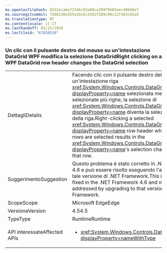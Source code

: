 ```yaml
---
ms.openlocfilehash: 8332aca6e72346c92e80ce28979b83eec496b0e7
ms.sourcegitcommit: 7588136e355e10cbc2582f389c90c127363c02a5
ms.translationtype: MT
ms.contentlocale: it-IT
ms.lasthandoff: 03/15/2020
ms.locfileid: "67858530"
---
```

### <a name="right-clicking-on-a-wpf-datagrid-row-header-changes-the-datagrid-selection"></a><span data-ttu-id="7f90f-101">Un clic con il pulsante destro del mouse su un'intestazione DataGrid WPF modifica la selezione DataGrid</span><span class="sxs-lookup"><span data-stu-id="7f90f-101">Right clicking on a WPF DataGrid row header changes the DataGrid selection</span></span>

|   |   |
|---|---|
|<span data-ttu-id="7f90f-102">Dettagli</span><span class="sxs-lookup"><span data-stu-id="7f90f-102">Details</span></span>|<span data-ttu-id="7f90f-103">Facendo clic con il pulsante destro del mouse su un'intestazione riga <xref:System.Windows.Controls.DataGrid?displayProperty=name> selezionata mentre sono selezionate più righe, la selezione di <xref:System.Windows.Controls.DataGrid?displayProperty=name> diventa la selezione esclusiva della riga.</span><span class="sxs-lookup"><span data-stu-id="7f90f-103">Right-clicking a selected <xref:System.Windows.Controls.DataGrid?displayProperty=name> row header while multiple rows are selected results in the <xref:System.Windows.Controls.DataGrid?displayProperty=name>'s selection changing to only that row.</span></span>|
|<span data-ttu-id="7f90f-104">Suggerimento</span><span class="sxs-lookup"><span data-stu-id="7f90f-104">Suggestion</span></span>|<span data-ttu-id="7f90f-105">Questo problema è stato corretto in .NET Framework 4.6 e può essere risolto eseguendo l'aggiornamento a tale versione di .NET Framework.</span><span class="sxs-lookup"><span data-stu-id="7f90f-105">This issue has been fixed in the .NET Framework 4.6 and may be addressed by upgrading to that version of the .NET Framework.</span></span>|
|<span data-ttu-id="7f90f-106">Scope</span><span class="sxs-lookup"><span data-stu-id="7f90f-106">Scope</span></span>|<span data-ttu-id="7f90f-107">Microsoft Edge</span><span class="sxs-lookup"><span data-stu-id="7f90f-107">Edge</span></span>|
|<span data-ttu-id="7f90f-108">Versione</span><span class="sxs-lookup"><span data-stu-id="7f90f-108">Version</span></span>|<span data-ttu-id="7f90f-109">4.5</span><span class="sxs-lookup"><span data-stu-id="7f90f-109">4.5</span></span>|
|<span data-ttu-id="7f90f-110">Type</span><span class="sxs-lookup"><span data-stu-id="7f90f-110">Type</span></span>|<span data-ttu-id="7f90f-111">Runtime</span><span class="sxs-lookup"><span data-stu-id="7f90f-111">Runtime</span></span>|
|<span data-ttu-id="7f90f-112">API interessate</span><span class="sxs-lookup"><span data-stu-id="7f90f-112">Affected APIs</span></span>|<ul><li><xref:System.Windows.Controls.DataGrid.%23ctor?displayProperty=nameWithType></li></ul>|
